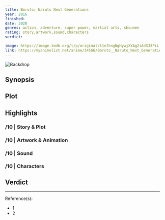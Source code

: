 ```yaml
---
title: Boruto: Naruto Next Generations
year: 2016
finished:
date: 2020
genres: action, adventure, super power, martial arts, shounen
rating: story,artwork,sound,characters
verdict:

image: https://image.tmdb.org/t/p/original/t1eJhngNgHywjXYAg2iAdSJ3PiL.jpg
link: https://myanimelist.net/anime/34566/Boruto__Naruto_Next_Generations
---
```


![Backdrop]()

## Synopsis

## Plot

## Highlights

### /10 | Story & Plot

### /10 | Artwork & Animation

### /10 | Sound

### /10 | Characters

## Verdict

<!-- SPOILERS -->

<!-- CLOSING -->

---
Reference(s):

- 1
- 2
